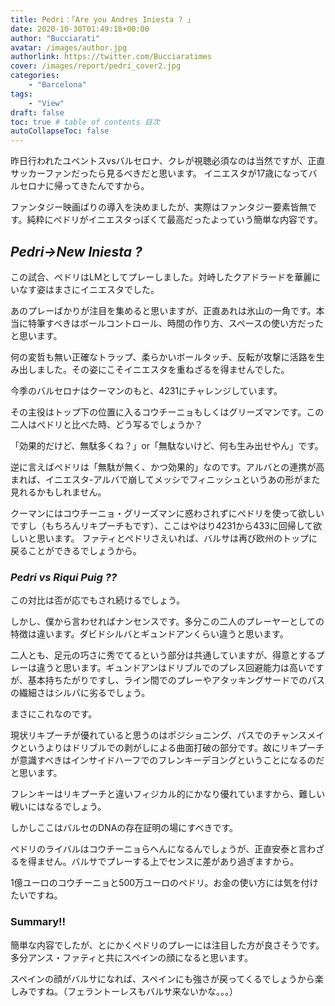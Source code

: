 ```yaml
---
title: Pedri：「Are you Andres Iniesta ? 」
date: 2020-10-30T01:49:18+00:00
author: "Bucciarati"
avatar: /images/author.jpg
authorlink: https://twitter.com/Bucciaratimes
cover: /images/report/pedri_cover2.jpg
categories:
    - "Barcelona"
tags: 
    - "View"
draft: false
toc: true # table of contents 目次
autoCollapseToc: false
---
```


昨日行われたユベントスvsバルセロナ、クレが視聴必須なのは当然ですが、正直サッカーファンだったら見るべきだと思います。
イニエスタが17歳になってバルセロナに帰ってきたんですから。



ファンタジー映画ばりの導入を決めましたが、実際はファンタジー要素皆無です。純粋にぺドリがイニエスタっぽくて最高だったよっていう簡単な内容です。


## _Pedri->New Iniesta ?_

この試合、ぺドリはLMとしてプレーしました。対峙したクアドラードを華麗にいなす姿はまさにイニエスタでした。

あのプレーばかりが注目を集めると思いますが、正直あれは氷山の一角です。本当に特筆すべきはボールコントロール、時間の作り方、スペースの使い方だったと思います。

何の変哲も無い正確なトラップ、柔らかいボールタッチ、反転が攻撃に活路を生み出しました。その姿にこそイニエスタを重ねざるを得ませんでした。

今季のバルセロナはクーマンのもと、4231にチャレンジしています。

その主役はトップ下の位置に入るコウチーニョもしくはグリーズマンです。この二人はぺドリと比べた時、どう写るでしょうか？

「効果的だけど、無駄多くね？」or「無駄ないけど、何も生み出せやん」です。

逆に言えばぺドリは「無駄が無く、かつ効果的」なのです。アルバとの連携が高まれば、イニエスタ-アルバで崩してメッシでフィニッシュというあの形がまた見れるかもしれません。

クーマンにはコウチーニョ・グリーズマンに惑わされずにぺドリを使って欲しいですし（もちろんリキプーチもです）、ここはやはり4231から433に回帰して欲しいと思います。
ファティとぺドリさえいれば、バルサは再び欧州のトップに戻ることができるでしょうから。

### _Pedri vs Riqui Puig ??_

この対比は否が応でもされ続けるでしょう。

しかし、僕から言わせればナンセンスです。多分この二人のプレーヤーとしての特徴は違います。ダビドシルバとギュンドアンくらい違うと思います。

二人とも、足元の巧さに秀でてるという部分は共通していますが、得意とするプレーは違うと思います。ギュンドアンはドリブルでのプレス回避能力は高いですが、基本持ちたがりですし、ライン間でのプレーやアタッキングサードでのパスの繊細さはシルバに劣るでしょう。

まさにこれなのです。

現状リキプーチが優れていると思うのはポジショニング、パスでのチャンスメイクというよりはドリブルでの剥がしによる曲面打破の部分です。故にリキプーチが意識すべきはインサイドハーフでのフレンキーデヨングということになるのだと思います。

フレンキーはリキプーチと違いフィジカル的にかなり優れていますから、難しい戦いにはなるでしょう。

しかしここはバルセのDNAの存在証明の場にすべきです。

ぺドリのライバルはコウチーニョらへんになるんでしょうが、正直安泰と言わざるを得ません。バルサでプレーする上でセンスに差があり過ぎますから。

1億ユーロのコウチーニョと500万ユーロのぺドリ。お金の使い方には気を付けたいですね。

### Summary!!

簡単な内容でしたが、とにかくぺドリのプレーには注目した方が良さそうです。多分アンス・ファティと共にスペインの顔になると思います。

スペインの顔がバルサになれば、スペインにも強さが戻ってくるでしょうから楽しみですね。（フェラントーレスもバルサ来ないかな。。。）









